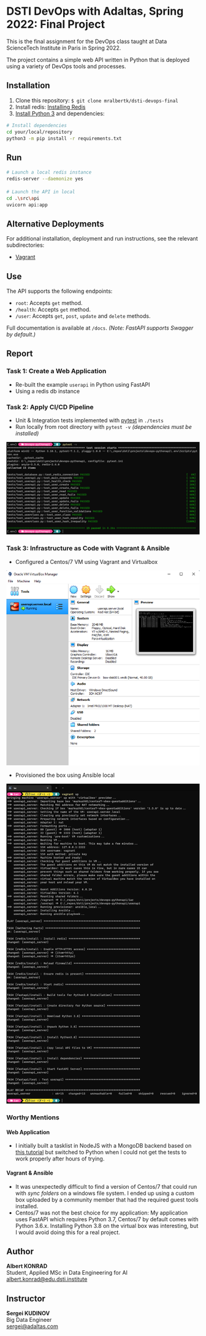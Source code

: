 # DSTI DevOps with Adaltas, Spring 2022: Final Project 

This is the final assignment for the DevOps class taught at Data ScienceTech Institute in Paris in Spring 2022. 

The project contains a simple web API written in Python that is deployed using a variety of DevOps tools and processes.

## Installation
1. Clone this repository: ```$ git clone mralbertk/dsti-devops-final```
2. Install redis: [Installing Redis](https://redis.io/docs/getting-started/installation/)
3. [Install Python 3](https://www.python.org/downloads/) and dependencies:

```bash 
# Install dependencies
cd your/local/repository
python3 -m pip install -r requirements.txt
```

## Run 
```bash
# Launch a local redis instance 
redis-server --daemonize yes

# Launch the API in local
cd .\src\api
uvicorn api:app
```

## Alternative Deployments 
For additional installation, deployment and run instructions, see the relevant subdirectories:

- [Vagrant](./iac/README.md)

## Use
The API supports the following endpoints:

- `root`: Accepts `get` method.
- `/health`: Accepts `get` method.
- `/user`: Accepts `get`, `post`, `update` and `delete` methods.

Full documentation is available at `/docs`. _(Note: FastAPI supports Swagger by default.)_

## Report 

### Task 1: Create a Web Application
- Re-built the example `userapi` in Python using FastAPI
- Using a redis db instance

### Task 2: Apply CI/CD Pipeline
- Unit & Integration tests implemented with [pytest](https://docs.pytest.org/en/7.1.x/) in `./tests` 
- Run locally from root directory with `pytest -v` _(dependencies must be installed)_

![](images/cicd-local-testing.png)

### Task 3: Infrastructure as Code with Vagrant & Ansible
- Configured a Centos/7 VM using Vagrant and Virtualbox

![](images/virtualbox-in-use.png)

- Provisioned the box using Ansible local

![](images/vagrant-ansible.png)

### Worthy Mentions

#### Web Application

- I initially built a tasklist in NodeJS with a MongoDB backend based on [this tutorial](url) but 
switched to Python when I could not get the tests to work properly after hours of trying. 

#### Vagrant & Ansible
- It was unexpectedly difficult to find a version of Centos/7 that could run with _sync folders_ on a windows file
system. I ended up using a custom box uploaded by a community member that had the required guest tools installed.
- Centos/7 was not the best choice for my application: My application uses FastAPI which requires Python 3.7, Centos/7 
by default comes with Python 3.6.x. Installing Python 3.8 on the virtual box was interesting, but I would avoid doing
this for a real project.

## Author
**Albert KONRAD**  
Student, Applied MSc in Data Engineering for AI  
albert.konrad@edu.dsti.institute  

## Instructor
**Sergei KUDINOV**  
Big Data Engineer  
sergei@adaltas.com 